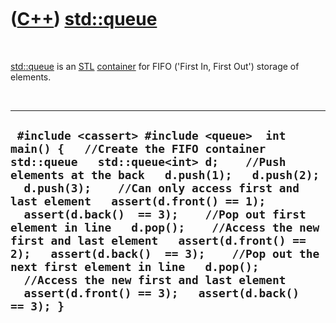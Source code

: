 
 

 

 

 

 

([C++](Cpp.md)) [std::queue](CppQueue.md)
===========================================

 

[std::queue](CppQueue.md) is an [STL](CppStl.md)
[container](CppContainer.md) for FIFO ('First In, First Out') storage
of elements.

 

  -----------------------------------------------------------------------------------------------------------------------------------------------------------------------------------------------------------------------------------------------------------------------------------------------------------------------------------------------------------------------------------------------------------------------------------------------------------------------------------------------------------------------------------------------------------------------------------------------
  ` #include <cassert> #include <queue>  int main() {   //Create the FIFO container std::queue   std::queue<int> d;    //Push elements at the back   d.push(1);   d.push(2);   d.push(3);    //Can only access first and last element   assert(d.front() == 1);   assert(d.back()  == 3);    //Pop out first element in line   d.pop();    //Access the new first and last element   assert(d.front() == 2);   assert(d.back()  == 3);    //Pop out the next first element in line   d.pop();    //Access the new first and last element   assert(d.front() == 3);   assert(d.back()  == 3); }`
  -----------------------------------------------------------------------------------------------------------------------------------------------------------------------------------------------------------------------------------------------------------------------------------------------------------------------------------------------------------------------------------------------------------------------------------------------------------------------------------------------------------------------------------------------------------------------------------------------

 

 

 

 

 

 

